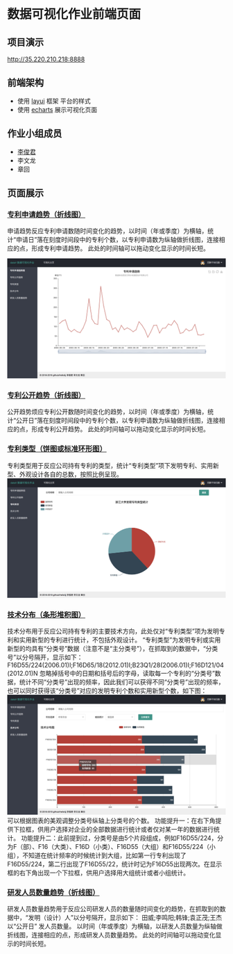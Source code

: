 # 数据可视化作业前端页面

## 项目演示

http://35.220.210.218:8888

## 前端架构

- 使用 [layui](https://www.layui.com/) 框架 平台的样式
- 使用 [echarts](http://echarts.baidu.com/) 展示可视化页面


## 作业小组成员
- [李俊君](https://github.com/hellolijj)
- 李文龙
- 章回

## 页面展示

### [专利申请趋势（折线图）](index.html)
申请趋势反应专利申请数随时间变化的趋势，以时间（年或季度）为横轴，统计“申请日”落在刻度时间段中的专利个数，以专利申请数为纵轴做折线图，连接相应的点，形成专利申请趋势。
此处的时间轴可以拖动变化显示的时间长短。

![专利申请趋势（折线图）](public/images/index.jpg)

### [专利公开趋势（折线图）](public.html)
公开趋势烦应专利公开数随时间变化的趋势，以时间（年或季度）为横轴，统计“公开日”落在刻度时间段中的专利个数，以专利申请数为纵轴做折线图，连接相应的点，形成专利公开趋势。
此处的时间轴可以拖动变化显示的时间长短。

### [专利类型（饼图或标准环形图）](type.html)
专利类型用于反应公司持有专利的类型，统计“专利类型”项下发明专利、实用新型、外观设计各自的总数，按照比例呈现。
![专利类型（饼图或标准环形图）](public/images/type.png)

### [技术分布（条形堆积图）](technology.html)
技术分布用于反应公司持有专利的主要技术方向，此处仅对“专利类型”项为发明专利和实用新型的专利进行统计，不包括外观设计。
	“专利类型”为发明专利或实用新型的均具有“分类号”数据（注意不是“主分类号”），在抓取到的数据中，“分类号”以分号隔开，显示如下：
F16D55/224(2006.01)I;F16D65/18(2012.01)I;B23Q1/28(2006.01)I;F16D121/04(2012.01)N
忽略掉括号中的日期和括号后的字母，读取每一个专利的“分类号”数据，统计不同“分类号”出现的频率，因此我们可以获得不同“分类号”出现的频率，也可以同时获得该“分类号”对应的发明专利个数和实用新型个数，如下图：
![技术分布（条形堆积图）](public/images/technology.png)
可以根据图表的美观调整分类号纵轴上分类号的个数。
	功能提升一：在右下角提供下拉框，供用户选择对企业的全部数据进行统计或者仅对某一年的数据进行统计。
功能提升二：此前提到过，分类号是由5个片段组成，例如F16D55/224，分为F（部）、F16（大类）、F16D（小类）、F16D55（大组）和F16D55/224（小组），不知道在统计频率的时候统计到大组，比如第一行专利出现了F16D55/224，第二行出现了F16D55/22，统计时记为F16D55出现两次。在显示框的右下角出现一个下拉框，供用户选择用大组统计或者小组统计。

### [研发人员数量趋势（折线图）](research.html)
研发人员数量趋势用于反应公司研发人员的数量随时间变化的趋势，在抓取到的数据中，“发明（设计）人”以分号隔开，显示如下：
	田威;李鸣阳;韩锋;袁正茂;王杰
	以“公开日”	发人员数量。
以时间（年或季度）为横轴，以研发人员数量为纵轴做折线图，连接相应的点，形成研发人员数量趋势。
	此处的时间轴可以拖动变化显示的时间长短。




